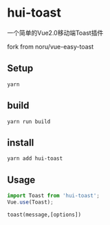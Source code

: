 # hui-toast
一个简单的Vue2.0移动端Toast插件

fork from noru/vue-easy-toast

## Setup

```
yarn
```


## build

```
yarn run build
```

## install

```
yarn add hui-toast
```

## Usage

```javascript
import Toast from 'hui-toast';
Vue.use(Toast);

```

```
toast(message,[options])
```
